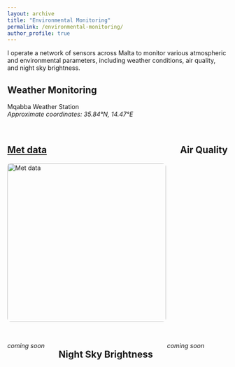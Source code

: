 ```yaml
---
layout: archive
title: "Environmental Monitoring"
permalink: /environmental-monitoring/
author_profile: true
---
```

I operate a network of sensors across Malta to monitor various atmospheric and environmental parameters, including weather conditions, air quality, and night sky brightness.

## Weather Monitoring

Mqabba Weather Station  
*Approximate coordinates: 35.84°N, 14.47°E*


<div style="display: flex; flex-wrap: wrap; gap: 2rem; margin-top: 2rem;">
  <div style="flex: 1; min-width: 300px;">
    <h2><a href="/environmental-monitoring/">Met data</a></h2>
    <div style="width: 100%; aspect-ratio: 1 / 1; overflow: hidden; border-radius: 8px;">
      <img src="/images/meteo-test1.png" alt="Met data" style="width: 100%; height: 100%; object-fit: cover; display: block;">
    </div>
  </div>



## Air Quality

_coming soon_

## Night Sky Brightness

_coming soon_



